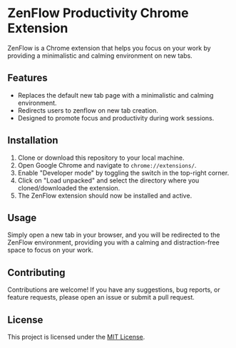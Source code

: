 # ZenFlow Productivity Chrome Extension

ZenFlow is a Chrome extension that helps you focus on your work by providing a minimalistic and calming environment on new tabs.

## Features

- Replaces the default new tab page with a minimalistic and calming environment.
- Redirects users to zenflow on new tab creation.
- Designed to promote focus and productivity during work sessions.

## Installation

1. Clone or download this repository to your local machine.
2. Open Google Chrome and navigate to `chrome://extensions/`.
3. Enable "Developer mode" by toggling the switch in the top-right corner.
4. Click on "Load unpacked" and select the directory where you cloned/downloaded the extension.
5. The ZenFlow extension should now be installed and active.

## Usage

Simply open a new tab in your browser, and you will be redirected to the ZenFlow environment, providing you with a calming and distraction-free space to focus on your work.

## Contributing

Contributions are welcome! If you have any suggestions, bug reports, or feature requests, please open an issue or submit a pull request.

## License

This project is licensed under the [MIT License](./LICENSE).
